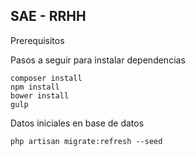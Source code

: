 ## SAE - RRHH

Prerequisitos



Pasos a seguir para instalar dependencias

```shell
composer install
npm install
bower install
gulp
```

Datos iniciales en base de datos

```shell
php artisan migrate:refresh --seed
```


